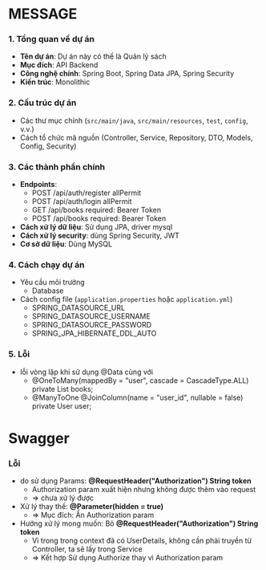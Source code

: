 # MESSAGE

### 1. **Tổng quan về dự án**
- **Tên dự án**: Dự án này có thể là Quản lý sách
- **Mục đích**: API Backend
- **Công nghệ chính**: Spring Boot, Spring Data JPA, Spring Security
- **Kiến trúc**: Monolithic

### 2. **Cấu trúc dự án**
- Các thư mục chính (`src/main/java`, `src/main/resources`, `test`, `config`, v.v.)
- Cách tổ chức mã nguồn (Controller, Service, Repository, DTO, Models, Config, Security)

### 3. **Các thành phần chính**
- **Endpoints**: 
  - POST /api/auth/register  allPermit
  - POST /api/auth/login     allPermit
  - GET  /api/books          required: Bearer Token
  - POST /api/books          required: Bearer Token
- **Cách xử lý dữ liệu**: Sử dụng JPA, driver mysql
- **Cách xử lý security**: dùng Spring Security, JWT
- **Cơ sở dữ liệu**: Dùng MySQL

### 4. **Cách chạy dự án**
- Yêu cầu môi trường 
  - Database
- Cách config file (`application.properties` hoặc `application.yml`)
    - SPRING_DATASOURCE_URL
    - SPRING_DATASOURCE_USERNAME
    - SPRING_DATASOURCE_PASSWORD
    - SPRING_JPA_HIBERNATE_DDL_AUTO

### 5. **Lỗi**
- lỗi vòng lặp khi sử dụng @Data cùng với 
  - @OneToMany(mappedBy = "user", cascade = CascadeType.ALL)
    private List<Book> books; 
  - @ManyToOne 
    @JoinColumn(name = "user_id", nullable = false)
    private User user;

# Swagger

### Lỗi
- do sử dụng Params: **@RequestHeader("Authorization") String token**
  - Authorization param xuất hiện nhưng không được thêm vào request 
  - => chưa xử lý được
- Xử lý thay thế: **@Parameter(hidden = true)** 
  - => Mục đích: Ẩn Authorization param
- Hướng xử lý mong muốn: Bỏ **@RequestHeader("Authorization") String token**
  - Vì trong trong context đã có UserDetails, không cần phải truyền từ Controller, ta sẽ lấy trong Service
  - => Kết hợp Sử dụng Authorize thay vì Authorization param